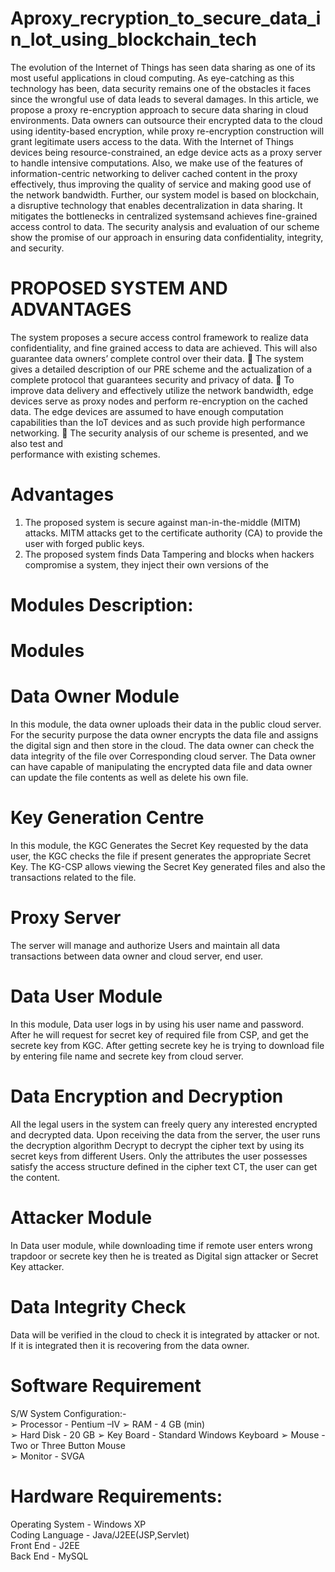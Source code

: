# Aproxy_recryption_to_secure_data_in_Iot_using_blockchain_tech
The evolution of the Internet of Things has seen data sharing as one of its most useful applications in cloud computing. As eye-catching as this technology has been, data security remains one of the obstacles it faces  since the wrongful use of data leads to several damages. In this article, we propose a proxy re-encryption 
approach to secure data sharing in cloud environments. Data owners can outsource their encrypted data to the cloud using identity-based encryption, while proxy re-encryption construction will grant legitimate users access to the data. With the Internet of Things devices being resource-constrained, an edge device acts as a 
proxy server to handle intensive computations. Also, we make use of the features of information-centric networking to deliver cached content in the proxy effectively, thus improving the quality of service and making good use of the network bandwidth. Further, our system model is based on blockchain, a disruptive 
technology that enables decentralization in data sharing. It mitigates the bottlenecks in centralized systemsand achieves fine-grained access control to data. The security analysis and evaluation of our scheme show the promise of our approach in ensuring data confidentiality, integrity, and security.

#  PROPOSED SYSTEM AND ADVANTAGES 
The system proposes a secure access control framework to realize data confidentiality, and fine
grained access to data are achieved. This will also guarantee data owners’ complete control over their data. 
 The system gives a detailed description of our PRE scheme and the actualization of a complete protocol 
that guarantees security and privacy of data.  To improve data delivery and effectively utilize the network 
bandwidth, edge devices serve as proxy nodes and perform re-encryption on the cached data. The edge 
devices are assumed to have enough computation capabilities than the IoT devices and as such provide high 
performance networking.  The security analysis of our scheme is presented, and we also test and   
performance with existing schemes.  
 
# Advantages  
1) The proposed system is secure against man-in-the-middle (MITM) attacks. MITM attacks get to 
the certificate authority (CA) to provide the user with forged public keys. 
 2) The proposed system finds Data Tampering and blocks when hackers compromise a system, they 
inject their own versions of the


# Modules Description: 
# Modules  
# Data Owner Module  
In this module, the data owner uploads their data in the public cloud server. For the security 
purpose the data owner encrypts the data file and assigns the digital sign and then store in the 
cloud. The data owner can check the data integrity of the file over Corresponding cloud server. 
The Data owner can have capable of manipulating the encrypted data file and data owner can 
update the file contents as well as delete his own file. 
# Key Generation  Centre 
In this module, the KGC Generates the Secret Key requested by the data user, the KGC checks 
the file if present generates the appropriate Secret Key. The KG-CSP allows viewing the Secret 
Key generated files and also the transactions related to the file. 
# Proxy Server 
The server will manage and authorize Users and maintain all data transactions between data 
owner and cloud server, end user. 
 
# Data User Module 
In this module, Data user logs in by using his user name and password. After he will request for 
secret key of required file from CSP, and get the secrete key from KGC. After getting secrete key 
he is trying to download file by entering file name and secrete key from cloud server.  
 
# Data Encryption and Decryption  
All the legal users in the system can freely query any interested encrypted and decrypted data. 
Upon receiving the data from the server, the user runs the decryption algorithm Decrypt to 
decrypt the cipher text by using its secret keys from different Users. Only the attributes the user 
possesses satisfy the access structure defined in the cipher text CT, the user can get the content. 
 
# Attacker Module  
In Data user module, while downloading time if remote user enters wrong trapdoor or secrete key 
then he is treated as Digital sign attacker or Secret Key attacker.  
 
# Data Integrity Check 
 
Data will be verified in the cloud to check it is integrated by attacker or not. If it is integrated 
then it is recovering from the data owner. 

# Software Requirement  
 S/W System Configuration:-  
➢ Processor - Pentium –IV 
 ➢ RAM - 4 GB (min)  
➢ Hard Disk - 20 GB 
 ➢ Key Board - Standard Windows Keyboard 
 ➢ Mouse - Two or Three Button Mouse  
➢ Monitor - SVGA  
# Hardware Requirements:  
 
 Operating System - Windows XP  
 Coding Language - Java/J2EE(JSP,Servlet)  
 Front End - J2EE  
 Back End - MySQL 
